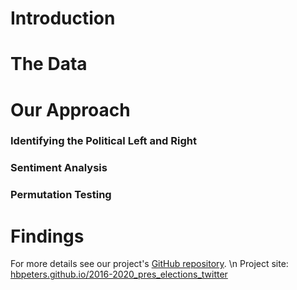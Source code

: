 # Introduction

# The Data

# Our Approach
### Identifying the Political Left and Right

### Sentiment Analysis

### Permutation Testing

# Findings


For more details see our project's [GitHub repository](https://github.com/hbpeters/2016-2020_elections_on_twitter). \n
Project site: [hbpeters.github.io/2016-2020_pres_elections_twitter](https://hbpeters.github.io/2016-2020_pres_elections_twitter/)

